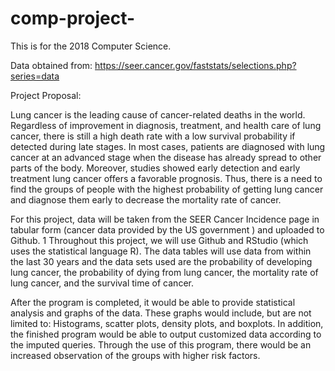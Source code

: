 # comp-project-
This is for the 2018 Computer Science.

Data obtained from: https://seer.cancer.gov/faststats/selections.php?series=data

Project Proposal:

  Lung cancer is the leading cause of cancer-related deaths in the world.
Regardless of improvement in diagnosis, treatment, and health care of lung cancer,
there is still a high death rate with a low survival probability if detected during late
stages. In most cases, patients are diagnosed with lung cancer at an advanced stage
when the disease has already spread to other parts of the body. Moreover, studies
showed early detection and early treatment lung cancer offers a favorable prognosis.
Thus, there is a need to find the groups of people with the highest probability of getting
lung cancer and diagnose them early to decrease the mortality rate of cancer.

  For this project, data will be taken from the SEER Cancer Incidence page in
tabular form (cancer data provided by the US government ) and uploaded to Github. 1
Throughout this project, we will use Github and RStudio (which uses the statistical
language R). The data tables will use data from within the last 30 years and the data
sets used are the probability of developing lung cancer, the probability of dying from
lung cancer, the mortality rate of lung cancer, and the survival time of cancer.

  After the program is completed, it would be able to provide statistical analysis
and graphs of the data. These graphs would include, but are not limited to: Histograms,
scatter plots, density plots, and boxplots. In addition, the finished program would be
able to output customized data according to the imputed queries. Through the use of
this program, there would be an increased observation of the groups with higher risk
factors.
